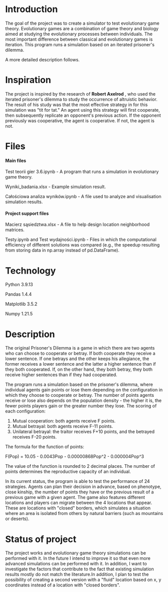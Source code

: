# Introduction
The goal of the project was to create a simulator to test evolutionary game theory. Evolutionary games are a combination of game theory and biology aimed at studying the evolutionary processes between individuals. The most important difference 
between classical and evolutionary games is iteration. This program runs a simulation based on an iterated prisoner's dilemma. 

A more detailed description follows.
# Inspiration
The project is inspired by the research of **Robert Axelrod** , who used the iterated prisoner's dilemma to study the occurrence of altruistic behavior. The result of his study was that the most effective strategy in for this simulation was 
"tit for tat." An agent using this strategy will first cooperate, then subsequently replicate an opponent's previous action. If the opponent previously was cooperative, the agent is cooperative. If not, the agent is not.
# Files
#### Main files
Test teorii gier 3.6.ipynb - A program that runs a simulation in evolutionary game theory.

Wyniki_badania.xlsx - Example simulation result.

Całościowa analiza wyników.ipynb - A file used to analyze and visualisation simulation results.
#### Project support files
Macierz sąsiedztwa.xlsx - A file to help design location neighborhood matrices.

Testy.ipynb and Test wydajności.ipynb - Files in which the computational efficiency of different solutions was compared (e.g., the speedup resulting from storing data in np.array instead of pd.DataFrame).
# Technology
Python 3.9.13

Pandas 1.4.4

Matplotlib 3.5.2

Numpy 1.21.5
# Description
The original Prisoner's Dilemma is a game in which there are two agents who can choose to cooperate or betray. If both cooperate they receive a lower sentence. If one betrays and the other keeps his allegiance, the former receives a lower 
sentence and the latter a higher sentence than if they both cooperated. If, on the other hand, they both betray, they both receive higher sentences than if they had cooperated.

The program runs a simulation based on the prisoner's dilemma, where individual agents gain points or lose them depending on the configuration in which they choose to cooperate or betray. The number of points agents receive or lose also depends
on the population density - the higher it is, the fewer points players gain or the greater number they lose. The scoring of each configuration:
1. Mutual cooperation: both agents receive F points.
2. Mutual betrayal: both agents receive F-11 points.
3. Unilateral betrayal: the traitor receives F+10 points, and the betrayed receives F-20 points.

The formula for the function of points:

F(Pop) = 10.05 - 0.0043Pop - 0.00000868Pop^2 - 0.000004Pop^3

The value of the function is rounded to 2 decimal places. The number of points determines the reproductive capacity of an individual.

In its current status, the program is able to test the performance of 24 strategies. Agents can plan their decision in advance, based on phenotype, close kinship, the number of points they have or the previous result of a previous game with 
a given agent. The game also features different locations and players can migrate between the 4 locations that appear. These are locations with "closed" borders, which simulates a situation where an area is isolated from others by natural 
barriers (such as mountains or deserts).
# Status of project
The project works and evolutionary game theory simulations can be performed with it. In the future I intend to improve it so that even more advanced simulations can be performed with it. In addition, I want to investigate the factors that 
contribute to the fact that existing simulation results mostly do not match the literature.In addition, I plan to test the possibility of creating a second version with a "fluid" location based on x, y coordinates instead of a location with 
"closed borders".
